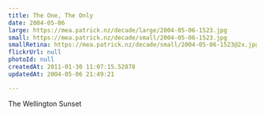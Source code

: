```yaml
---
title: The One, The Only
date: 2004-05-06
large: https://mea.patrick.nz/decade/large/2004-05-06-1523.jpg
small: https://mea.patrick.nz/decade/small/2004-05-06-1523.jpg
smallRetina: https://mea.patrick.nz/decade/small/2004-05-06-1523@2x.jpg
flickrUrl: null
photoId: null
createdAt: 2011-01-30 11:07:15.52878
updatedAt: 2004-05-06 21:49:21

---
```

The Wellington Sunset
